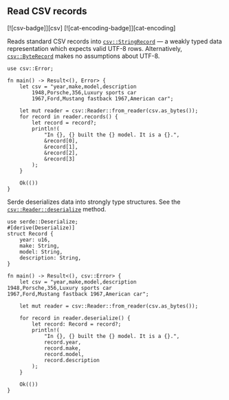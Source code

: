 ## Read CSV records

[![csv-badge]][csv] [![cat-encoding-badge]][cat-encoding]

Reads standard CSV records into [`csv::StringRecord`] — a weakly typed
data representation which expects valid UTF-8 rows. Alternatively,
[`csv::ByteRecord`] makes no assumptions about UTF-8.

```rust,edition2018
use csv::Error;

fn main() -> Result<(), Error> {
    let csv = "year,make,model,description
		1948,Porsche,356,Luxury sports car
		1967,Ford,Mustang fastback 1967,American car";

    let mut reader = csv::Reader::from_reader(csv.as_bytes());
    for record in reader.records() {
        let record = record?;
        println!(
            "In {}, {} built the {} model. It is a {}.",
            &record[0],
            &record[1],
            &record[2],
            &record[3]
        );
    }

    Ok(())
}
```

Serde deserializes data into strongly type structures. See the
[`csv::Reader::deserialize`] method.

```rust,edition2018
use serde::Deserialize;
#[derive(Deserialize)]
struct Record {
    year: u16,
    make: String,
    model: String,
    description: String,
}

fn main() -> Result<(), csv::Error> {
    let csv = "year,make,model,description
1948,Porsche,356,Luxury sports car
1967,Ford,Mustang fastback 1967,American car";

    let mut reader = csv::Reader::from_reader(csv.as_bytes());

    for record in reader.deserialize() {
        let record: Record = record?;
        println!(
            "In {}, {} built the {} model. It is a {}.",
            record.year,
            record.make,
            record.model,
            record.description
        );
    }

    Ok(())
}
```

[`csv::ByteRecord`]: https://docs.rs/csv/*/csv/struct.ByteRecord.html
[`csv::Reader::deserialize`]: https://docs.rs/csv/*/csv/struct.Reader.html#method.deserialize
[`csv::StringRecord`]: https://docs.rs/csv/*/csv/struct.StringRecord.html
